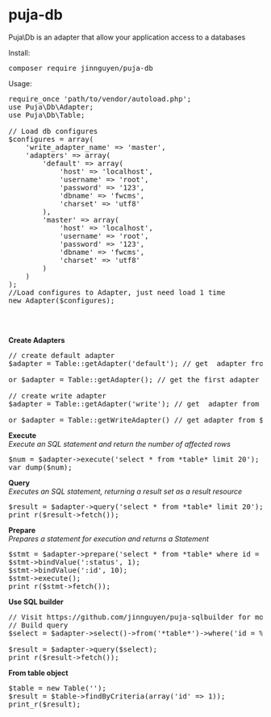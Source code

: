 # puja-db
Puja\Db is an adapter that allow your application access to a databases

Install:
<pre>composer require jinnguyen/puja-db</pre>

Usage:
<pre>
require_once 'path/to/vendor/autoload.php';
use Puja\Db\Adapter;
use Puja\Db\Table;

// Load db configures
$configures = array(
    'write_adapter_name' => 'master',
    'adapters' => array(
        'default' => array(
            'host' => 'localhost',
            'username' => 'root',
            'password' => '123',
            'dbname' => 'fwcms',
            'charset' => 'utf8'
        ),
        'master' => array(
            'host' => 'localhost',
            'username' => 'root',
            'password' => '123',
            'dbname' => 'fwcms',
            'charset' => 'utf8'
        )
    )
);
//Load configures to Adapter, just need load 1 time
new Adapter($configures);



</pre>

<strong>Create Adapters</strong>
<pre>
// create default adapter
$adapter = Table::getAdapter('default'); // get  adapter from $configure[adapters][default]

or $adapter = Table::getAdapter(); // get the first adapter from $configure[adapters]

// create write adapter
$adapter = Table::getAdapter('write'); // get  adapter from $configure[adapters][write]

or $adapter = Table::getWriteAdapter() // get adapter from $configure[adapters][*write_adapter_name*]
</pre>

<strong>Execute</strong><br />
<em>Execute an SQL statement and return the number of affected rows</em>
<pre>
$num = $adapter->execute('select * from *table* limit 20');
var_dump($num);
</pre>

<strong>Query</strong><br />
<em>Executes an SQL statement, returning a result set as a result resource</em>
<pre>
$result = $adapter->query('select * from *table* limit 20');
print_r($result->fetch());
</pre>

<strong>Prepare</strong><br />
<em>Prepares a statement for execution and returns a Statement</em>
<pre>
$stmt = $adapter->prepare('select * from *table* where id = :id and status = :status limit 20');
$stmt->bindValue(':status', 1);
$stmt->bindValue(':id', 10);
$stmt->execute();
print_r($stmt->fetch());
</pre>

<strong>Use SQL builder</strong>
<pre>
// Visit https://github.com/jinnguyen/puja-sqlbuilder for more detail
// Build query
$select = $adapter->select()->from('*table*')->where('id = %d', 1)->limit(10);

$result = $adapter->query($select);
print_r($result->fetch());
</pre>

<strong>From table object</strong>
<pre>
$table = new Table('<table>');
$result = $table->findByCriteria(array('id' => 1));
print_r($result);
</pre>